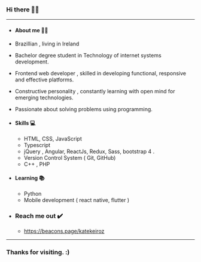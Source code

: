 

### Hi there 👋🏼
*******************
 - #### About me 👩🏻
  - Brazillian , living in Ireland
  - Bachelor degree student in Technology of internet systems development.
  - Frontend web developer , skilled in developing functional, responsive and effective platforms.
  - Constructive personality , constantly learning with open mind for emerging technologies.
  - Passionate about solving problems using programming.
- #### Skills 💻
  - HTML, CSS, JavaScript  
  - Typescript 
  - jQuery , Angular, ReactJs, Redux, Sass, bootstrap 4 .
  - Version Control System ( Git, GitHub) 
  - C++ , PHP 
- #### Learning 📚
  - Python
  - Mobile development ( react native, flutter )

- ### Reach me out ✔️
   - https://beacons.page/katekeiroz
************************

### Thanks for visiting. :)





<!---
katekeiroz-dev/katekeiroz-dev is a ✨ special ✨ repository because its `README.md` (this file) appears on your GitHub profile.
You can click the Preview link to take a look at your changes.
--->
